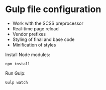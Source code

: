 # Gulp file configuration

- Work with the SCSS preprocessor
- Real-time page reload
- Vendor prefixes
- Styling of final and base code
- Minification of styles

Install Node modules:
```
npm install
```

Run Gulp:
```
Gulp watch
```
